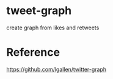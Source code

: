# tweet-graph
create graph from likes and retweets


# Reference
https://github.com/lgallen/twitter-graph